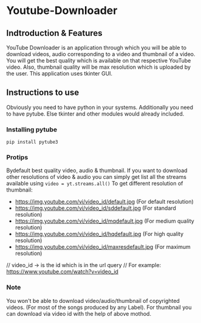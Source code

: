 # Youtube-Downloader
## Indtroduction & Features
YouTube Downloader is an application through which you will be able to download videos, audio corresponding to a video and thumbnail of a video. You will get the best quality which is available on that respective YouTube video. Also, thumbnail quality will be max resolution which is uploaded by the user. This application uses tkinter GUI.

## Instructions to use
Obviously you need to have python in your systems. Additionally you need to have pytube. Else tkinter and other modules would already included.

### Installing pytube
```pip install pytube3```

### Protips
Bydefault best quality video, audio & thumbnail. If you want to download other resolutions of video & audio you can simply get list all the streams available using
```video = yt.streams.all()```
To get different resolution of thumbnail:
- https://img.youtube.com/vi/video_id/default.jpg         (For default resolution)
- https://img.youtube.com/vi/video_id/sddefault.jpg       (For standard resolution)
- https://img.youtube.com/vi/video_id/mqdefault.jpg       (For medium quality resolution)
- https://img.youtube.com/vi/video_id/hqdefault.jpg       (For high quality resolution)
- https://img.youtube.com/vi/video_id/maxresdefault.jpg   (For maximum resolution)

// video_id -> is the id which is in the url query
// For example: https://www.youtube.com/watch?v=video_id
  
### Note 
You won't be able to download video/audio/thumbnail of copyrighted videos. (For most of the songs produced by any Label). For thumbnail you can download via video id with the help of above mothod.
